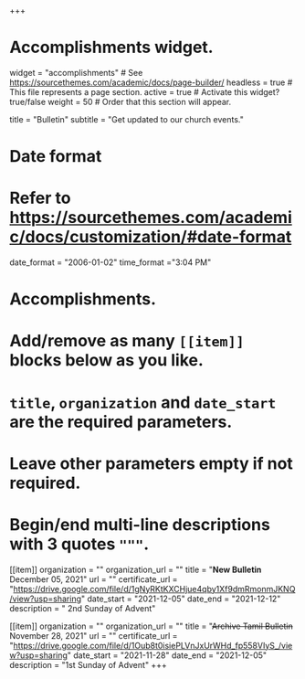 +++
# Accomplishments widget.
widget = "accomplishments"  # See https://sourcethemes.com/academic/docs/page-builder/
headless = true  # This file represents a page section.
active = true  # Activate this widget? true/false
weight = 50  # Order that this section will appear.

title = "Bulletin"
subtitle = "Get updated to our church events."

# Date format
#   Refer to https://sourcethemes.com/academic/docs/customization/#date-format
date_format = "2006-01-02"
time_format ="3:04 PM"

# Accomplishments.
#   Add/remove as many `[[item]]` blocks below as you like.
#   `title`, `organization` and `date_start` are the required parameters.
#   Leave other parameters empty if not required.
#   Begin/end multi-line descriptions with 3 quotes `"""`.

[[item]]
  organization = ""
  organization_url = ""
  title = "**New Bulletin** December 05, 2021"
  url = ""
  certificate_url = "https://drive.google.com/file/d/1gNyRKtKXCHjue4qby1Xf9dmRmonmJKNQ/view?usp=sharing"
  date_start = "2021-12-05"
  date_end = "2021-12-12"
  description = " 2nd Sunday of Advent"

[[item]]
  organization = ""
  organization_url = ""
  title = "~~Archive Tamil Bulletin~~ November 28, 2021"
  url = ""
  certificate_url = "https://drive.google.com/file/d/1Oub8t0isiePLVnJxUrWHd_fp558VIyS_/view?usp=sharing"
  date_start = "2021-11-28"
  date_end = "2021-12-05"
  description = "1st Sunday of Advent"
+++
